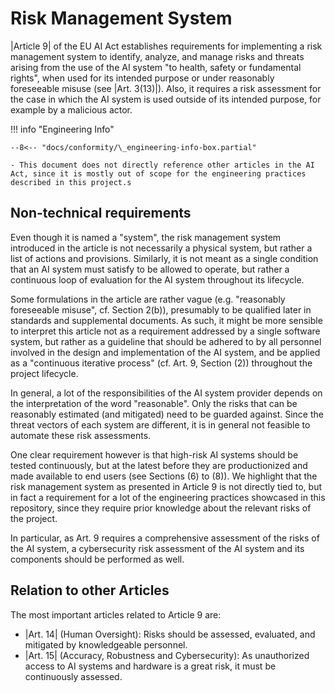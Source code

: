 # Risk Management System

|Article 9| of the EU AI Act establishes requirements for implementing a risk management system to identify, analyze, and manage risks and threats arising from the use of the AI system "to health, safety or fundamental rights", when used for its intended purpose or under reasonably foreseeable misuse (see |Art. 3(13)|).
Also, it requires a risk assessment for the case in which the AI system is used outside of its intended purpose, for example by a malicious actor.

!!! info "Engineering Info"

    --8<-- "docs/conformity/\_engineering-info-box.partial"

    - This document does not directly reference other articles in the AI Act, since it is mostly out of scope for the engineering practices described in this project.s

## Non-technical requirements

Even though it is named a "system", the risk management system introduced in the article is not necessarily a physical system, but rather a list of actions and provisions.
Similarly, it is not meant as a single condition that an AI system must satisfy to be allowed to operate, but rather a continuous loop of evaluation for the AI system throughout its lifecycle.

Some formulations in the article are rather vague (e.g. "reasonably foreseeable misuse", cf. Section 2(b)), presumably to be qualified later in standards and supplemental documents.
As such, it might be more sensible to interpret this article not as a requirement addressed by a single software system, but rather as a guideline that should be adhered to by all personnel involved in the design and implementation of the AI system, and be applied as a "continuous iterative process" (cf. Art. 9, Section (2)) throughout the project lifecycle.

In general, a lot of the responsibilities of the AI system provider depends on the interpretation of the word "reasonable". Only the risks that can be reasonably estimated (and mitigated) need to be guarded against.
Since the threat vectors of each system are different, it is in general not feasible to automate these risk assessments.

One clear requirement however is that high-risk AI systems should be tested continuously, but at the latest before they are productionized and made available to end users (see Sections (6) to (8)).
We highlight that the risk management system as presented in Article 9 is not directly tied to, but in fact a requirement for a lot of the engineering practices showcased in this repository, since they require prior knowledge about the relevant risks of the project.

In particular, as Art. 9 requires a comprehensive assessment of the risks of the AI system, a cybersecurity risk assessment of the AI system and its components should be performed as well.

## Relation to other Articles

The most important articles related to Article 9 are:

-   |Art. 14| (Human Oversight): Risks should be assessed, evaluated, and mitigated by knowledgeable personnel.
-   |Art. 15| (Accuracy, Robustness and Cybersecurity): As unauthorized access to AI systems and hardware is a great risk,
    it must be continuously assessed.
